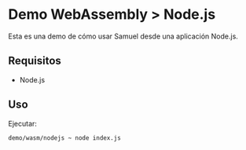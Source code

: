 # Demo WebAssembly > Node.js

Esta es una demo de cómo usar Samuel desde una aplicación Node.js.

## Requisitos

* Node.js

## Uso

Ejecutar:

```bash
demo/wasm/nodejs ~ node index.js
```
